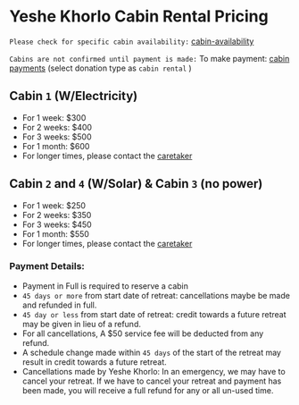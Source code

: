 # Yeshe Khorlo Cabin Rental Pricing

```Please check for specific cabin availability:``` [cabin-availability](mailto:retreats@yeshekhorlousa.com)

```Cabins are not confirmed until payment is made:```
To make payment: [cabin payments](https://yeshekhorlousa.com/donations-and-payments/) (select donation type as ```cabin rental``` )

## Cabin ```1``` (W/Electricity)
- For 1 week: $300
- For 2 weeks: $400
- For 3 weeks: $500
- For 1 month: $600
- For longer times, please contact the [caretaker](mailto:retreats@yeshekhorlousa.com)

## Cabin ```2``` and ```4``` (W/Solar) & Cabin ```3``` (no power)
- For 1 week: $250
- For 2 weeks: $350
- For 3 weeks: $450
- For 1 month: $550
- For longer times, please contact the [caretaker](mailto:retreats@yeshekhorlousa.com)

[//]: # (daily price is $20 if not a full week)

### Payment Details:
- Payment in Full is required to reserve a cabin
- ```45 days or more``` from start date of retreat: cancellations maybe be made and refunded in full.
- ```45 day or less``` from start date of retreat: credit towards a future retreat may be given in lieu of a refund.
- For all cancellations, A $50 service fee will be deducted from any refund.
- A schedule change made within ```45 days``` of the start of the retreat may result in credit towards a future retreat.
- Cancellations made by Yeshe Khorlo: In an emergency, we may have to cancel your retreat. If we have to cancel your retreat and payment has been made, you will receive a full refund for any or all un-used time.
